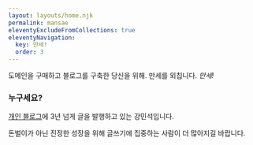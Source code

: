 ```yaml
---
layout: layouts/home.njk
permalink: mansae
eleventyExcludeFromCollections: true
eleventyNavigation:
  key: 만세!
  order: 3
---
```

도메인을 구매하고 블로그를 구축한 당신을 위해. 만세를 외칩니다. *만세!*

### 누구세요?
[개인 블로그](https://kangminsuk.com/ko/)에 3년 넘게 글을 발행하고 있는 강민석입니다.

돈벌이가 아닌 진정한 성장을 위해 글쓰기에 집중하는 사람이 더 많아지길 바랍니다.



